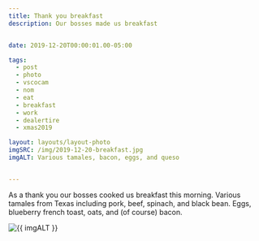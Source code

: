 ```yaml
---
title: Thank you breakfast
description: Our bosses made us breakfast


date: 2019-12-20T00:00:01.00-05:00

tags:
  - post
  - photo
  - vscocam
  - nom
  - eat
  - breakfast
  - work
  - dealertire
  - xmas2019

layout: layouts/layout-photo
imgSRC: /img/2019-12-20-breakfast.jpg
imgALT: Various tamales, bacon, eggs, and queso


---
```

As a thank you our bosses cooked us breakfast this morning. Various tamales from Texas including pork, beef, spinach, and black bean. Eggs, blueberry french toast, oats, and (of course) bacon.

<p><img class="u-photo img-polaroid" src="{{ imgSRC }}" alt="{{ imgALT }}"></p>
